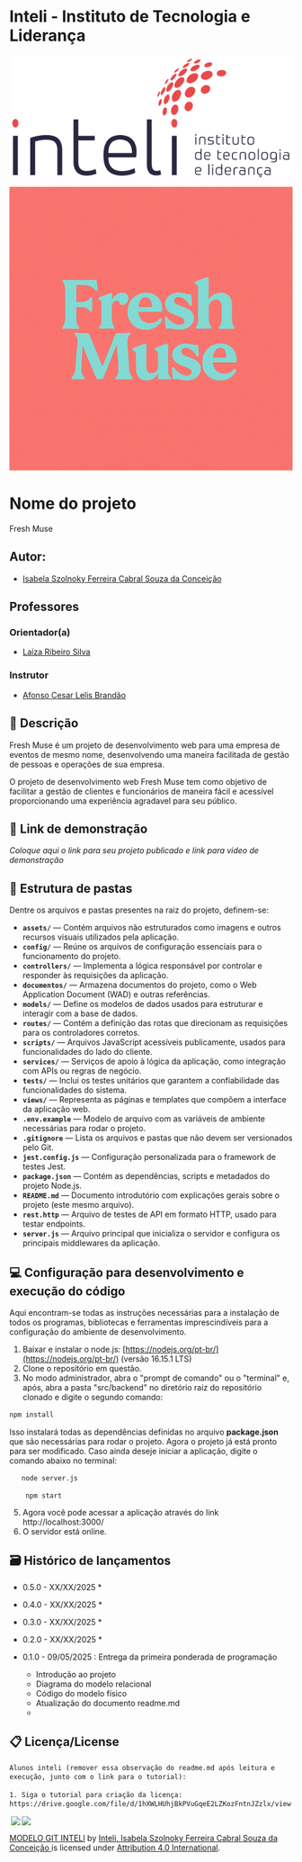 # Inteli - Instituto de Tecnologia e Liderança 

<p align="center">
<a href= "https://www.inteli.edu.br/"><img src="./assets/inteli.png" alt="Inteli - Instituto de Tecnologia e Liderança" border="0"></a>
</p>

<p align="center">
<img src="./assets/fresh_muse.png" alt="Fresh Muse" border="0"></a>
</p>

# Nome do projeto
Fresh Muse


## Autor: 

- <a href="https://www.linkedin.com/in/isabela-szolnoky-ferreira-cabral-souza-da-concei%C3%A7%C3%A3o/">Isabela Szolnoky Ferreira Cabral Souza da Conceição</a> 

## Professores
### Orientador(a) 
- <a href="https://www.linkedin.com/in/laizaribeiro/">Laíza Ribeiro Silva</a>
### Instrutor
- <a href="https://www.linkedin.com/in/afonsolelis/">Afonso Cesar Lelis Brandão</a>

## 📝 Descrição

Fresh Muse é um projeto de desenvolvimento web para uma empresa de eventos de mesmo nome, desenvolvendo uma maneira facilitada de gestão de pessoas e operações de sua empresa.

O projeto de desenvolvimento web Fresh Muse tem como objetivo de facilitar a gestão de clientes e funcionários de maneira fácil e acessível proporcionando uma experiência agradavel para seu público.


## 📝 Link de demonstração

_Coloque aqui o link para seu projeto publicado e link para vídeo de demonstração_

## 📁 Estrutura de pastas

Dentre os arquivos e pastas presentes na raiz do projeto, definem-se:

* **`assets/`** — Contém arquivos não estruturados como imagens e outros recursos visuais utilizados pela aplicação.
* **`config/`** — Reúne os arquivos de configuração essenciais para o funcionamento do projeto.
* **`controllers/`** — Implementa a lógica responsável por controlar e responder às requisições da aplicação.
* **`documentos/`** — Armazena documentos do projeto, como o Web Application Document (WAD) e outras referências.
* **`models/`** — Define os modelos de dados usados para estruturar e interagir com a base de dados.
* **`routes/`** — Contém a definição das rotas que direcionam as requisições para os controladores corretos.
* **`scripts/`** — Arquivos JavaScript acessíveis publicamente, usados para funcionalidades do lado do cliente.
* **`services/`** — Serviços de apoio à lógica da aplicação, como integração com APIs ou regras de negócio.
* **`tests/`** — Inclui os testes unitários que garantem a confiabilidade das funcionalidades do sistema.
* **`views/`** — Representa as páginas e templates que compõem a interface da aplicação web.
* **`.env.example`** — Modelo de arquivo com as variáveis de ambiente necessárias para rodar o projeto.
* **`.gitignore`** — Lista os arquivos e pastas que não devem ser versionados pelo Git.
* **`jest.config.js`** — Configuração personalizada para o framework de testes Jest.
* **`package.json`** — Contém as dependências, scripts e metadados do projeto Node.js.
* **`README.md`** — Documento introdutório com explicações gerais sobre o projeto (este mesmo arquivo).
* **`rest.http`** — Arquivo de testes de API em formato HTTP, usado para testar endpoints.
* **`server.js`** — Arquivo principal que inicializa o servidor e configura os principais middlewares da aplicação.


## 💻 Configuração para desenvolvimento e execução do código

Aqui encontram-se todas as instruções necessárias para a instalação de todos os programas, bibliotecas e ferramentas imprescindíveis para a configuração do ambiente de desenvolvimento.

1. Baixar e instalar o node.js: [https://nodejs.org/pt-br/](https://nodejs.org/pt-br/) (versão 16.15.1 LTS)
2. Clone o repositório em questão.
3. No modo administrador, abra o "prompt de comando" ou o "terminal" e, após, abra a pasta "src/backend" no diretório raiz do repositório clonado e digite o segundo comando:

```sh
npm install
```

Isso instalará todas as dependências definidas no arquivo <b>package.json</b> que são necessárias para rodar o projeto. Agora o projeto já está pronto para ser modificado. Caso ainda deseje iniciar a aplicação, digite o comando abaixo no terminal:

 ```sh
    node server.js  
```
```
    npm start
```
5. Agora você pode acessar a aplicação através do link http://localhost:3000/
6. O servidor está online.

## 🗃 Histórico de lançamentos

* 0.5.0 - XX/XX/2025
    * 
* 0.4.0 - XX/XX/2025
    * 
* 0.3.0 - XX/XX/2025
    * 
* 0.2.0 - XX/XX/2025
    * 
* 0.1.0 - 09/05/2025 : Entrega da primeira ponderada de programação
    - Introdução ao projeto
    - Diagrama do modelo relacional
    - Código do modelo físico
    - Atualização do documento readme.md

    *

## 📋 Licença/License
```
Alunos inteli (remover essa observação do readme.md após leitura e execução, junto com o link para o tutorial):

1. Siga o tutorial para criação da licença: https://drive.google.com/file/d/1hXWLHUhjBkPVuGqeE2LZKozFntnJZzlx/view
```

<img style="height:22px!important;margin-left:3px;vertical-align:text-bottom;" src="https://mirrors.creativecommons.org/presskit/icons/cc.svg?ref=chooser-v1"><img style="height:22px!important;margin-left:3px;vertical-align:text-bottom;" src="https://mirrors.creativecommons.org/presskit/icons/by.svg?ref=chooser-v1"><p xmlns:cc="http://creativecommons.org/ns#" xmlns:dct="http://purl.org/dc/terms/"><a property="dct:title" rel="cc:attributionURL" href="https://github.com/Intelihub/Template_M2/">MODELO GIT INTELI</a> by <a rel="cc:attributionURL dct:creator" property="cc:attributionName" href="https://www.yggbrasil.com.br/vr">Inteli, Isabela Szolnoky Ferreira Cabral Souza da Conceição </a> is licensed under <a href="http://creativecommons.org/licenses/by/4.0/?ref=chooser-v1" target="_blank" rel="license noopener noreferrer" style="display:inline-block;">Attribution 4.0 International</a>.</p>
